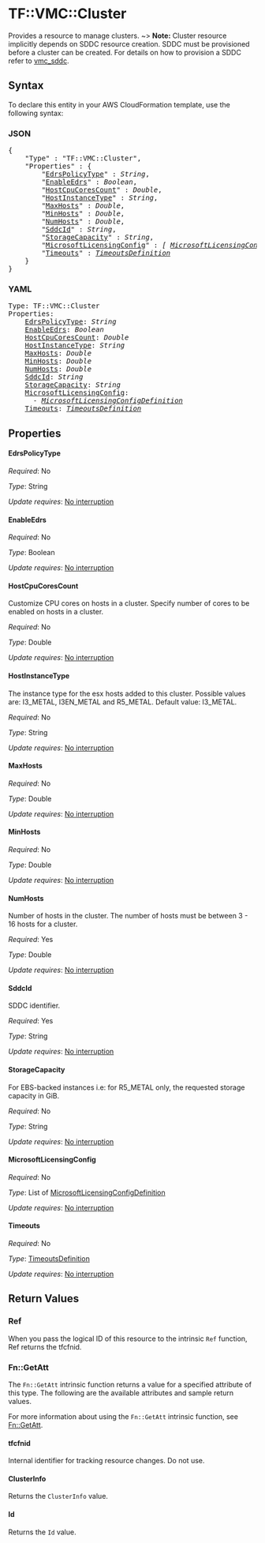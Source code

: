 # TF::VMC::Cluster

Provides a resource to manage clusters.
~> **Note:** Cluster resource implicitly depends on SDDC resource creation. SDDC must be provisioned before a cluster can be created. For details on how to provision a SDDC refer to [vmc_sddc](https://www.terraform.io/docs/providers/vmc/r/sddc.html).

## Syntax

To declare this entity in your AWS CloudFormation template, use the following syntax:

### JSON

<pre>
{
    "Type" : "TF::VMC::Cluster",
    "Properties" : {
        "<a href="#edrspolicytype" title="EdrsPolicyType">EdrsPolicyType</a>" : <i>String</i>,
        "<a href="#enableedrs" title="EnableEdrs">EnableEdrs</a>" : <i>Boolean</i>,
        "<a href="#hostcpucorescount" title="HostCpuCoresCount">HostCpuCoresCount</a>" : <i>Double</i>,
        "<a href="#hostinstancetype" title="HostInstanceType">HostInstanceType</a>" : <i>String</i>,
        "<a href="#maxhosts" title="MaxHosts">MaxHosts</a>" : <i>Double</i>,
        "<a href="#minhosts" title="MinHosts">MinHosts</a>" : <i>Double</i>,
        "<a href="#numhosts" title="NumHosts">NumHosts</a>" : <i>Double</i>,
        "<a href="#sddcid" title="SddcId">SddcId</a>" : <i>String</i>,
        "<a href="#storagecapacity" title="StorageCapacity">StorageCapacity</a>" : <i>String</i>,
        "<a href="#microsoftlicensingconfig" title="MicrosoftLicensingConfig">MicrosoftLicensingConfig</a>" : <i>[ <a href="microsoftlicensingconfigdefinition.md">MicrosoftLicensingConfigDefinition</a>, ... ]</i>,
        "<a href="#timeouts" title="Timeouts">Timeouts</a>" : <i><a href="timeoutsdefinition.md">TimeoutsDefinition</a></i>
    }
}
</pre>

### YAML

<pre>
Type: TF::VMC::Cluster
Properties:
    <a href="#edrspolicytype" title="EdrsPolicyType">EdrsPolicyType</a>: <i>String</i>
    <a href="#enableedrs" title="EnableEdrs">EnableEdrs</a>: <i>Boolean</i>
    <a href="#hostcpucorescount" title="HostCpuCoresCount">HostCpuCoresCount</a>: <i>Double</i>
    <a href="#hostinstancetype" title="HostInstanceType">HostInstanceType</a>: <i>String</i>
    <a href="#maxhosts" title="MaxHosts">MaxHosts</a>: <i>Double</i>
    <a href="#minhosts" title="MinHosts">MinHosts</a>: <i>Double</i>
    <a href="#numhosts" title="NumHosts">NumHosts</a>: <i>Double</i>
    <a href="#sddcid" title="SddcId">SddcId</a>: <i>String</i>
    <a href="#storagecapacity" title="StorageCapacity">StorageCapacity</a>: <i>String</i>
    <a href="#microsoftlicensingconfig" title="MicrosoftLicensingConfig">MicrosoftLicensingConfig</a>: <i>
      - <a href="microsoftlicensingconfigdefinition.md">MicrosoftLicensingConfigDefinition</a></i>
    <a href="#timeouts" title="Timeouts">Timeouts</a>: <i><a href="timeoutsdefinition.md">TimeoutsDefinition</a></i>
</pre>

## Properties

#### EdrsPolicyType

_Required_: No

_Type_: String

_Update requires_: [No interruption](https://docs.aws.amazon.com/AWSCloudFormation/latest/UserGuide/using-cfn-updating-stacks-update-behaviors.html#update-no-interrupt)

#### EnableEdrs

_Required_: No

_Type_: Boolean

_Update requires_: [No interruption](https://docs.aws.amazon.com/AWSCloudFormation/latest/UserGuide/using-cfn-updating-stacks-update-behaviors.html#update-no-interrupt)

#### HostCpuCoresCount

Customize CPU cores on hosts in a cluster. Specify number of cores to be enabled on hosts in a cluster.

_Required_: No

_Type_: Double

_Update requires_: [No interruption](https://docs.aws.amazon.com/AWSCloudFormation/latest/UserGuide/using-cfn-updating-stacks-update-behaviors.html#update-no-interrupt)

#### HostInstanceType

The instance type for the esx hosts added to this cluster. Possible values are: I3_METAL, I3EN_METAL and R5_METAL. Default value: I3_METAL.

_Required_: No

_Type_: String

_Update requires_: [No interruption](https://docs.aws.amazon.com/AWSCloudFormation/latest/UserGuide/using-cfn-updating-stacks-update-behaviors.html#update-no-interrupt)

#### MaxHosts

_Required_: No

_Type_: Double

_Update requires_: [No interruption](https://docs.aws.amazon.com/AWSCloudFormation/latest/UserGuide/using-cfn-updating-stacks-update-behaviors.html#update-no-interrupt)

#### MinHosts

_Required_: No

_Type_: Double

_Update requires_: [No interruption](https://docs.aws.amazon.com/AWSCloudFormation/latest/UserGuide/using-cfn-updating-stacks-update-behaviors.html#update-no-interrupt)

#### NumHosts

Number of hosts in the cluster. The number of hosts must be between 3 - 16 hosts for a cluster.

_Required_: Yes

_Type_: Double

_Update requires_: [No interruption](https://docs.aws.amazon.com/AWSCloudFormation/latest/UserGuide/using-cfn-updating-stacks-update-behaviors.html#update-no-interrupt)

#### SddcId

SDDC identifier.

_Required_: Yes

_Type_: String

_Update requires_: [No interruption](https://docs.aws.amazon.com/AWSCloudFormation/latest/UserGuide/using-cfn-updating-stacks-update-behaviors.html#update-no-interrupt)

#### StorageCapacity

For EBS-backed instances i.e: for R5_METAL only, the requested storage capacity in GiB.

_Required_: No

_Type_: String

_Update requires_: [No interruption](https://docs.aws.amazon.com/AWSCloudFormation/latest/UserGuide/using-cfn-updating-stacks-update-behaviors.html#update-no-interrupt)

#### MicrosoftLicensingConfig

_Required_: No

_Type_: List of <a href="microsoftlicensingconfigdefinition.md">MicrosoftLicensingConfigDefinition</a>

_Update requires_: [No interruption](https://docs.aws.amazon.com/AWSCloudFormation/latest/UserGuide/using-cfn-updating-stacks-update-behaviors.html#update-no-interrupt)

#### Timeouts

_Required_: No

_Type_: <a href="timeoutsdefinition.md">TimeoutsDefinition</a>

_Update requires_: [No interruption](https://docs.aws.amazon.com/AWSCloudFormation/latest/UserGuide/using-cfn-updating-stacks-update-behaviors.html#update-no-interrupt)

## Return Values

### Ref

When you pass the logical ID of this resource to the intrinsic `Ref` function, Ref returns the tfcfnid.

### Fn::GetAtt

The `Fn::GetAtt` intrinsic function returns a value for a specified attribute of this type. The following are the available attributes and sample return values.

For more information about using the `Fn::GetAtt` intrinsic function, see [Fn::GetAtt](https://docs.aws.amazon.com/AWSCloudFormation/latest/UserGuide/intrinsic-function-reference-getatt.html).

#### tfcfnid

Internal identifier for tracking resource changes. Do not use.

#### ClusterInfo

Returns the <code>ClusterInfo</code> value.

#### Id

Returns the <code>Id</code> value.

